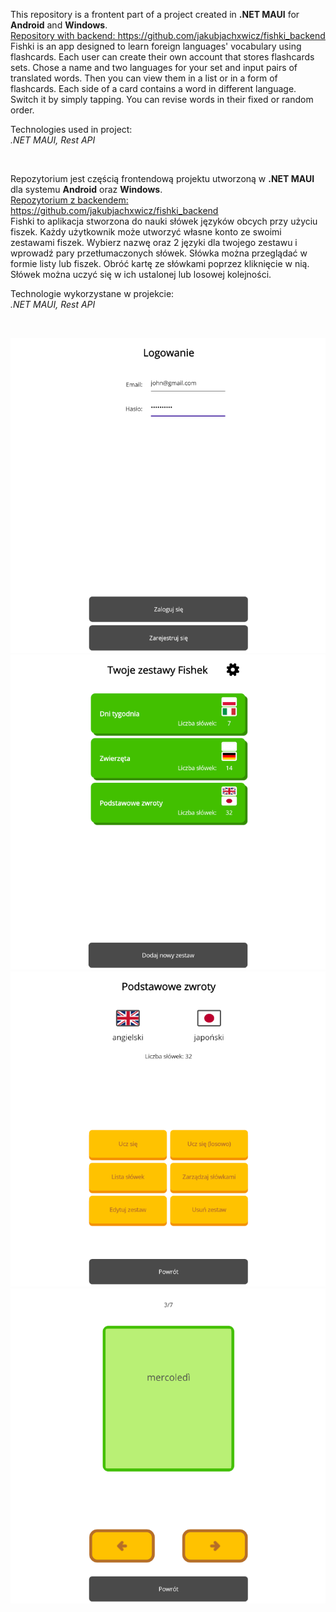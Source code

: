 This repository is a frontent part of a project created in <b>.NET MAUI</b> for <b>Android</b> and <b>Windows</b>.
<br>
<u>Repository with backend: https://github.com/jakubjachxwicz/fishki_backend</u>
<br>
Fishki is an app designed to learn foreign languages' vocabulary using flashcards.
Each user can create their own account that stores flashcards sets.
Chose a name and two languages for your set and input pairs of translated words. Then you can view them in a list or in a form of flashcards.
Each side of a card contains a word in different language. Switch it by simply tapping. You can revise words in their fixed or random order.

Technologies used in project:
<br><i>.NET MAUI, Rest API</i>

<br>

Repozytorium jest częścią frontendową projektu utworzoną w <b>.NET MAUI</b> dla systemu <b>Android</b> oraz <b>Windows</b>.
<br>
<u>Repozytorium z backendem: https://github.com/jakubjachxwicz/fishki_backend</u>
<br>
Fishki to aplikacja stworzona do nauki słówek języków obcych przy użyciu fiszek.
Każdy użytkownik może utworzyć własne konto ze swoimi zestawami fiszek.
Wybierz nazwę oraz 2 języki dla twojego zestawu i wprowadź pary przetłumaczonych słówek. Słówka można przeglądać w formie listy lub fiszek.
Obróć kartę ze słówkami poprzez kliknięcie w nią. Słówek można uczyć się w ich ustalonej lub losowej kolejności.

Technologie wykorzystane w projekcie:
<br><i>.NET MAUI, Rest API</i>

<br>

![Login page](Fishki.Maui/screenshots/loginpage.png)
<br>
![Flashcards sets](Fishki.Maui/screenshots/setspage.png)
<br>
![Page with details of a flashcard](Fishki.Maui/screenshots/detailspage.png)
<br>
![One side of a flashcard in learning stage](Fishki.Maui/screenshots/learnpage.png)
